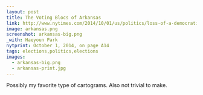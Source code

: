 ```yaml
---
layout: post
title: The Voting Blocs of Arkansas
link: http://www.nytimes.com/2014/10/01/us/politics/loss-of-a-democratic-power-leaves-arkansas-in-doubt-.html#arkansas-voting-blocs
image: arkansas.png
screenshot: arkansas-big.png
_with: Haeyoun Park
nytprint: October 1, 2014, on page A14
tags: elections,politics,elections
images:
  - arkansas-big.png
  - arkansas-print.jpg
---
```


Possibly my favorite type of cartograms. Also not trivial to make.
